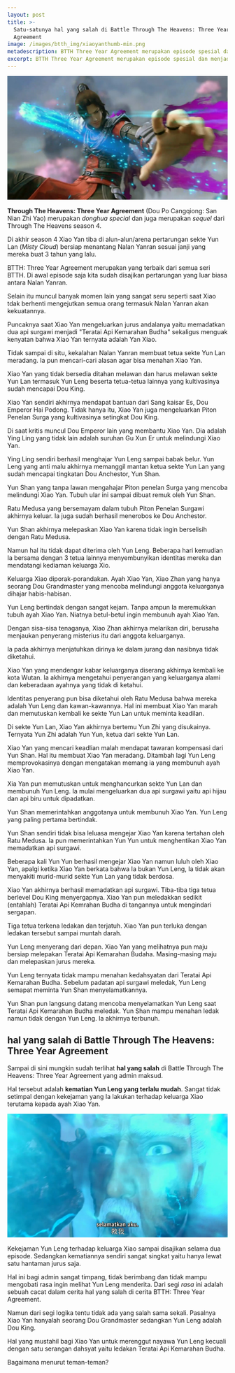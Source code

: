```yaml
---
layout: post
title: >-
  Satu-satunya hal yang salah di Battle Through The Heavens: Three Year
  Agreement
image: /images/btth_img/xiaoyanthumb-min.png
metadescription: BTTH Three Year Agreement merupakan episode spesial dan menjadi seri terbaik dari semua season maupun episode lainnya. Namun ada beberapa hal cacat
excerpt: BTTH Three Year Agreement merupakan episode spesial dan menjadi seri terbaik dari semua season maupun episode lainnya. Namun ada beberapa hal cacat
---
```


![Xiao Yan](/images/btth_img/xiaoyan-min.jpg)

**Through The Heavens: Three Year Agreement** (Dou Po Cangqiong: San Nian Zhi Yao) merupakan _donghua_ _special_ dan juga merupakan _sequel_ dari Through The Heavens season 4.

Di akhir season 4 Xiao Yan tiba di alun-alun/arena pertarungan sekte Yun Lan (_Misty Cloud_) bersiap menantang Nalan Yanran sesuai janji yang mereka buat 3 tahun yang lalu.

BTTH: Three Year Agreement merupakan yang terbaik dari semua seri BTTH. Di awal episode saja kita sudah disajikan pertarungan yang luar biasa antara Nalan Yanran.

Selain itu muncul banyak momen lain yang sangat seru seperti saat Xiao tdak berhenti mengejutkan semua orang termasuk Nalan Yanran akan kekuatannya.

Puncaknya saat Xiao Yan mengeluarkan jurus andalanya yaitu memadatkan dua api surgawi menjadi "Teratai Api Kemarahan Budha" sekaligus menguak kenyatan bahwa Xiao Yan ternyata adalah Yan Xiao.

Tidak sampai di situ, kekalahan Nalan Yanran membuat tetua sekte Yun Lan meradang. Ia pun mencari-cari alasan agar bisa menahan Xiao Yan.

Xiao Yan yang tidak bersedia ditahan melawan dan harus melawan sekte Yun Lan termasuk Yun Leng beserta tetua-tetua lainnya yang kultivasinya sudah mencapai Dou King.

Xiao Yan sendiri akhirnya mendapat bantuan dari Sang kaisar Es, Dou Emperor Hai Podong. Tidak hanya itu, Xiao Yan juga mengeluarkan Piton Penelan Surga yang kultivasinya setingkat Dou King.

Di saat kritis muncul Dou Emperor lain yang membantu Xiao Yan. Dia adalah Ying Ling yang tidak lain adalah suruhan Gu Xun Er untuk melindungi Xiao Yan.

Ying Ling sendiri berhasil menghajar Yun Leng sampai babak belur. Yun Leng yang anti malu akhirnya memanggil mantan ketua sekte Yun Lan yang sudah mencapai tingkatan Dou Anchestor, Yun Shan.

Yun Shan yang tanpa lawan mengahajar Piton penelan Surga yang mencoba melindungi Xiao Yan. Tubuh ular ini sampai dibuat remuk oleh Yun Shan.

Ratu Medusa yang bersemayam dalam tubuh Piton Penelan Surgawi akhirnya keluar. Ia juga sudah berhasil menerobos ke Dou Anchestor.

Yun Shan akhirnya melepaskan Xiao Yan karena tidak ingin berselisih dengan Ratu Medusa.

Namun hal itu tidak dapat diterima oleh Yun Leng. Beberapa hari kemudian Ia bersama dengan 3 tetua lainnya menyembunyikan identitas mereka dan mendatangi kediaman keluarga Xio.

Keluarga Xiao diporak-porandakan. Ayah Xiao Yan, Xiao Zhan yang hanya seorang Dou Grandmaster yang mencoba melindungi anggota keluarganya dihajar habis-habisan.

Yun Leng bertindak dengan sangat kejam. Tanpa ampun Ia meremukkan tubuh ayah Xiao Yan. Niatnya betul-betul ingin membunuh ayah Xiao Yan.

Dengan sisa-sisa tenaganya, Xiao Zhan akhirnya melarikan diri, berusaha menjaukan penyerang misterius itu dari anggota keluarganya.

Ia pada akhirnya menjatuhkan dirinya ke dalam jurang dan nasibnya tidak diketahui.

Xiao Yan yang mendengar kabar keluarganya diserang akhirnya kembali ke kota Wutan. Ia akhirnya mengetahui penyerangan yang keluarganya alami dan keberadaan ayahnya yang tidak di ketahui.

Identitas penyerang pun bisa diketahui oleh Ratu Medusa bahwa mereka adalah Yun Leng dan kawan-kawannya. Hal ini membuat Xiao Yan marah dan memutuskan kembali ke sekte Yun Lan untuk meminta keadilan.

Di sekte Yun Lan, Xiao Yan akhirnya bertemu Yun Zhi yang disukainya. Ternyata Yun Zhi adalah Yun Yun, ketua dari sekte Yun Lan.

Xiao Yan yang mencari keadlian malah mendapat tawaran kompensasi dari Yun Shan. Hal itu membuat Xiao Yan meradang. Ditambah lagi Yun Leng memprovokasinya dengan mengatakan memang ia yang membunuh ayah Xiao Yan.

Xia Yan pun memutuskan untuk menghancurkan sekte Yun Lan dan membunuh Yun Leng. Ia mulai mengeluarkan dua api surgawi yaitu api hijau dan api biru untuk dipadatkan.

Yun Shan memerintahkan anggotanya untuk membunuh Xiao Yan. Yun Leng yang paling pertama bertindak.

Yun Shan sendiri tidak bisa leluasa mengejar Xiao Yan karena tertahan oleh Ratu Medusa. Ia pun memerintahkan Yun Yun untuk menghentikan Xiao Yan memadatkan api surgawi.

Beberapa kali Yun Yun berhasil mengejar Xiao Yan namun luluh oleh Xiao Yan, apalgi ketika Xiao Yan berkata bahwa Ia bukan Yun Leng, Ia tidak akan menyakiti murid-murid sekte Yun Lan yang tidak berdosa.

Xiao Yan akhirnya berhasil memadatkan api surgawi. Tiba-tiba tiga tetua berlevel Dou King menyergapnya. Xiao Yan pun meledakkan sedikit (entahlah) Teratai Api Kemrahan Budha di tangannya untuk mengindari sergapan.

Tiga tetua terkena ledakan dan terjatuh. Xiao Yan pun terluka dengan ledakan tersebut sampai muntah darah.

Yun Leng menyerang dari depan. Xiao Yan yang melihatnya pun maju bersiap melepakan Teratai Api Kemarahan Budaha. Masing-masing maju dan melepaskan jurus mereka.

Yun Leng ternyata tidak mampu menahan kedahsyatan dari Teratai Api Kemarahan Budha. Sebelum padatan api surgawi meledak, Yun Leng semapat meminta Yun Shan menyelamatkannya.

Yun Shan pun langsung datang mencoba menyelamatkan Yun Leng saat Teratai Api Kemarahan Budha meledak. Yun Shan mampu menahan ledak namun tidak dengan Yun Leng. Ia akhirnya terbunuh.

## hal yang salah di Battle Through The Heavens: Three Year Agreement

Sampai di sini mungkin sudah terlihat **hal yang salah** di Battle Through The Heavens: Three Year Agreement yang admin maksud.

Hal tersebut adalah **kematian Yun Leng yang terlalu mudah**. Sangat tidak setimpal dengan kekejaman yang Ia lakukan terhadap keluarga Xiao terutama kepada ayah Xiao Yan.

![Yun leng terbunuh](/images/btth_img/yunleng2-min.jpg)

Kekejaman Yun Leng terhadap keluarga Xiao sampai disajikan selama dua episode. Sedangkan kematiannya sendiri sangat singkat yaitu hanya lewat satu hantaman jurus saja.

Hal ini bagi admin sangat timpang, tidak berimbang dan tidak mampu mengobati rasa ingin melihat Yun Leng menderita. Dari segi _rasa_ ini adalah sebuah cacat dalam cerita hal yang salah di cerita BTTH: Three Year Agreement.

Namun dari segi logika tentu tidak ada yang salah sama sekali. Pasalnya Xiao Yan hanyalah seorang Dou Grandmaster sedangkan Yun Leng adalah Dou King.

Hal yang mustahil bagi Xiao Yan untuk merenggut nayawa Yun Leng kecuali dengan satu serangan dahsyat yaitu ledakan Teratai Api Kemarahan Budha.

Bagaimana menurut teman-teman?



